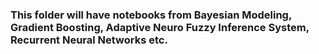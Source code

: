 ### This folder will have notebooks from Bayesian Modeling, Gradient Boosting, Adaptive Neuro Fuzzy Inference System, Recurrent Neural Networks etc. 
